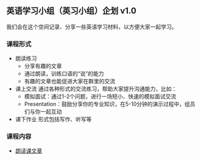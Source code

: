 ## 英语学习小组（英习小组）企划 v1.0

我们会在这个空间记录、分享一些英语学习材料，以方便大家一起学习。

### 课程形式
- 朗读练习
  - 分享有趣的文章
  - 通过朗读，训练口语的“说”的能力
  - 有趣的文章也能促进大家在群里的交流
- 课上交流
  通过各种形式的交流练习，帮助大家提升沟通能力，比如：
  - 模拟面试：通过1-2个问题，进行一场短小、快速的模拟面试交流
  - Presentation：鼓励分享你的专业知识，在5-10分钟的演示过程中，组员们与你一起互动
- 课下作业
  形式包括写作、听写等

### 课程内容
- [朗读课文章](articles.md)

